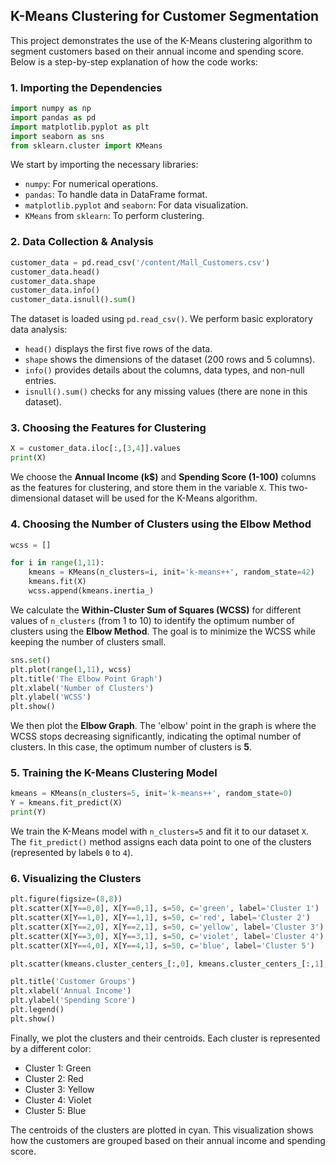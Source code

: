 ## K-Means Clustering for Customer Segmentation

This project demonstrates the use of the K-Means clustering algorithm to segment customers based on their annual income and spending score. Below is a step-by-step explanation of how the code works:

### 1. Importing the Dependencies
```python
import numpy as np
import pandas as pd
import matplotlib.pyplot as plt
import seaborn as sns
from sklearn.cluster import KMeans
```
We start by importing the necessary libraries:
- `numpy`: For numerical operations.
- `pandas`: To handle data in DataFrame format.
- `matplotlib.pyplot` and `seaborn`: For data visualization.
- `KMeans` from `sklearn`: To perform clustering.

### 2. Data Collection & Analysis
```python
customer_data = pd.read_csv('/content/Mall_Customers.csv')
customer_data.head()
customer_data.shape
customer_data.info()
customer_data.isnull().sum()
```
The dataset is loaded using `pd.read_csv()`. We perform basic exploratory data analysis:
- `head()` displays the first five rows of the data.
- `shape` shows the dimensions of the dataset (200 rows and 5 columns).
- `info()` provides details about the columns, data types, and non-null entries.
- `isnull().sum()` checks for any missing values (there are none in this dataset).

### 3. Choosing the Features for Clustering
```python
X = customer_data.iloc[:,[3,4]].values
print(X)
```
We choose the **Annual Income (k$)** and **Spending Score (1-100)** columns as the features for clustering, and store them in the variable `X`. This two-dimensional dataset will be used for the K-Means algorithm.

### 4. Choosing the Number of Clusters using the Elbow Method
```python
wcss = []

for i in range(1,11):
    kmeans = KMeans(n_clusters=i, init='k-means++', random_state=42)
    kmeans.fit(X)
    wcss.append(kmeans.inertia_)
```
We calculate the **Within-Cluster Sum of Squares (WCSS)** for different values of `n_clusters` (from 1 to 10) to identify the optimum number of clusters using the **Elbow Method**. The goal is to minimize the WCSS while keeping the number of clusters small.

```python
sns.set()
plt.plot(range(1,11), wcss)
plt.title('The Elbow Point Graph')
plt.xlabel('Number of Clusters')
plt.ylabel('WCSS')
plt.show()
```
We then plot the **Elbow Graph**. The 'elbow' point in the graph is where the WCSS stops decreasing significantly, indicating the optimal number of clusters. In this case, the optimum number of clusters is **5**.

### 5. Training the K-Means Clustering Model
```python
kmeans = KMeans(n_clusters=5, init='k-means++', random_state=0)
Y = kmeans.fit_predict(X)
print(Y)
```
We train the K-Means model with `n_clusters=5` and fit it to our dataset `X`. The `fit_predict()` method assigns each data point to one of the clusters (represented by labels `0` to `4`).

### 6. Visualizing the Clusters
```python
plt.figure(figsize=(8,8))
plt.scatter(X[Y==0,0], X[Y==0,1], s=50, c='green', label='Cluster 1')
plt.scatter(X[Y==1,0], X[Y==1,1], s=50, c='red', label='Cluster 2')
plt.scatter(X[Y==2,0], X[Y==2,1], s=50, c='yellow', label='Cluster 3')
plt.scatter(X[Y==3,0], X[Y==3,1], s=50, c='violet', label='Cluster 4')
plt.scatter(X[Y==4,0], X[Y==4,1], s=50, c='blue', label='Cluster 5')

plt.scatter(kmeans.cluster_centers_[:,0], kmeans.cluster_centers_[:,1], s=100, c='cyan', label='Centroids')

plt.title('Customer Groups')
plt.xlabel('Annual Income')
plt.ylabel('Spending Score')
plt.legend()
plt.show()
```
Finally, we plot the clusters and their centroids. Each cluster is represented by a different color:
- Cluster 1: Green
- Cluster 2: Red
- Cluster 3: Yellow
- Cluster 4: Violet
- Cluster 5: Blue

The centroids of the clusters are plotted in cyan. This visualization shows how the customers are grouped based on their annual income and spending score.
